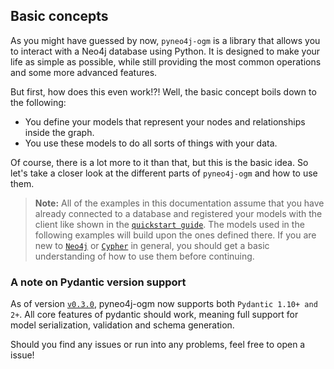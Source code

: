 ## Basic concepts

As you might have guessed by now, `pyneo4j-ogm` is a library that allows you to interact with a Neo4j database using Python. It is designed to make your life as simple as possible, while still providing the most common operations and some more advanced features.

But first, how does this even work!?! Well, the basic concept boils down to the following:

- You define your models that represent your nodes and relationships inside the graph.
- You use these models to do all sorts of things with your data.

Of course, there is a lot more to it than that, but this is the basic idea. So let's take a closer look at the different parts of `pyneo4j-ogm` and how to use them.

> **Note:** All of the examples in this documentation assume that you have already connected to a database and registered your models with the client like shown in the [`quickstart guide`](https://github.com/groc-prog/pyneo4j-ogm/blob/develop?tab=readme-ov-file#quickstart). The models used in the following examples will build upon the ones defined there. If you are new to [`Neo4j`](https://neo4j.com/docs/) or [`Cypher`](https://neo4j.com/docs/cypher-manual/current/) in general, you should get a basic understanding of how to use them before continuing.

### A note on Pydantic version support

As of version [`v0.3.0`](https://github.com/groc-prog/pyneo4j-ogm/blob/develop/CHANGELOG.md#whats-changed-in-v030-2023-11-30), pyneo4j-ogm now supports both `Pydantic 1.10+ and 2+`. All core features of pydantic should work, meaning full support for model serialization, validation and schema generation.

Should you find any issues or run into any problems, feel free to open a issue!
